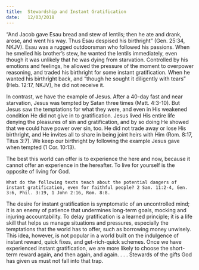 ```yaml
---
title:  Stewardship and Instant Gratification
date:   12/03/2018
---
```


“And Jacob gave Esau bread and stew of lentils; then he ate and drank, arose, and went his way. Thus Esau despised his birthright” (Gen. 25:34, NKJV). Esau was a rugged outdoorsman who followed his passions. When he smelled his brother’s stew, he wanted the lentils immediately, even though it was unlikely that he was dying from starvation. Controlled by his emotions and feelings, he allowed the pressure of the moment to overpower reasoning, and traded his birthright for some instant gratification. When he wanted his birthright back, and “though he sought it diligently with tears” (Heb. 12:17, NKJV), he did not receive it.

In contrast, we have the example of Jesus. After a 40-day fast and near starvation, Jesus was tempted by Satan three times (Matt. 4:3-10). But Jesus saw the temptations for what they were, and even in His weakened condition He did not give in to gratification. Jesus lived His entire life denying the pleasures of sin and gratification, and by so doing He showed that we could have power over sin, too. He did not trade away or lose His birthright, and He invites all to share in being joint heirs with Him (Rom. 8:17, Titus 3:7). We keep our birthright by following the example Jesus gave when tempted (1 Cor. 10:13).

The best this world can offer is to experience the here and now, because it cannot offer an experience in the hereafter. To live for yourself is the opposite of living for God.

`What do the following texts teach about the potential dangers of instant gratification, even for faithful people? 2 Sam. 11:2-4, Gen. 3:6, Phil. 3:19, 1 John 2:16, Rom. 8:8.`

The desire for instant gratification is symptomatic of an uncontrolled mind; it is an enemy of patience that undermines long-term goals, mocking and injuring accountability. To delay gratification is a learned principle; it is a life skill that helps us manage situations and pressures, especially the temptations that the world has to offer, such as borrowing money unwisely. This idea, however, is not popular in a world built on the indulgence of instant reward, quick fixes, and get-rich-quick schemes. Once we have experienced instant gratification, we are more likely to choose the short-term reward again, and then again, and again.  . . .  Stewards of the gifts God has given us must not fall into that trap.
